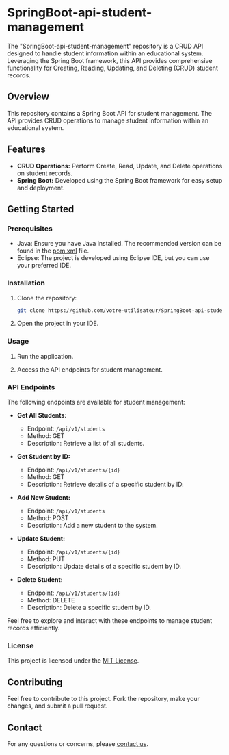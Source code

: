 # SpringBoot-api-student-management
The "SpringBoot-api-student-management" repository is a CRUD API designed to handle student information within an educational system. Leveraging the Spring Boot framework, this API provides comprehensive functionality for Creating, Reading, Updating, and Deleting (CRUD) student records.


## Overview

This repository contains a Spring Boot API for student management. The API provides CRUD operations to manage student information within an educational system.

## Features

- **CRUD Operations:** Perform Create, Read, Update, and Delete operations on student records.
- **Spring Boot:** Developed using the Spring Boot framework for easy setup and deployment.

## Getting Started

### Prerequisites

- Java: Ensure you have Java installed. The recommended version can be found in the [pom.xml](./pom.xml) file.
- Eclipse: The project is developed using Eclipse IDE, but you can use your preferred IDE.

### Installation

1. Clone the repository:

    ```bash
    git clone https://github.com/votre-utilisateur/SpringBoot-api-student-management.git
    ```

2. Open the project in your IDE.

### Usage

1. Run the application.

2. Access the API endpoints for student management.
### API Endpoints
The following endpoints are available for student management:
- **Get All Students:**
  - Endpoint: `/api/v1/students`
  - Method: GET
  - Description: Retrieve a list of all students.

- **Get Student by ID:**
  - Endpoint: `/api/v1/students/{id}`
  - Method: GET
  - Description: Retrieve details of a specific student by ID.

- **Add New Student:**
  - Endpoint: `/api/v1/students`
  - Method: POST
  - Description: Add a new student to the system.

- **Update Student:**
  - Endpoint: `/api/v1/students/{id}`
  - Method: PUT
  - Description: Update details of a specific student by ID.

- **Delete Student:**
  - Endpoint: `/api/v1/students/{id}`
  - Method: DELETE
  - Description: Delete a specific student by ID.

Feel free to explore and interact with these endpoints to manage student records efficiently.

### License

This project is licensed under the [MIT License](./LICENSE).

## Contributing

Feel free to contribute to this project. Fork the repository, make your changes, and submit a pull request.

## Contact

For any questions or concerns, please [contact us](mailto:your-fayeoctaveemmanuel5@gmail.com).

